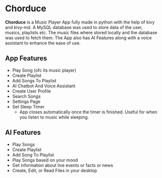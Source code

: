 # Chorduce
**Chorduce** is a Music Player App fully made in python with the help of kivy and kivy-md.
A MySQL database was used to store data of the user, musics, playlists etc. The music files where stored locally and the database was used to fetch them.
The App also has AI Features along with a voice assistant to enhance the ease of use.

## App Features
  - Play Song (ofc its music player)
  - Create Playlist
  - Add Songs To Playlist
  - AI Chatbot And Voice Assistant
  - Create User Profile
  - Search Songs
  - Settings Page
  - Set Sleep Timer
      - App closes automatically once the timer is finished. Useful for when you listen to music while sleeping.

## AI Features
  - Play Songs
  - Create Playlist
  - Add Song To Playlist
  - Play Songs based on your mood
  - Get information about live events or facts or news
  - Create, Edit, or Read Files in your desktop




